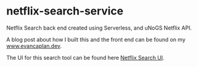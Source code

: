 # netflix-search-service
Netflix Search back end created using Serverless, and uNoGS Netflix API. 

A blog post about how I built this and the front end can be found on my www.evancaplan.dev.

The UI for this search tool can be found here [Netflix Search UI](https://github.com/evancaplan/netflix-search-ui).
